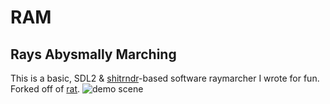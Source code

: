 # RAM
## Rays Abysmally Marching
This is a basic, SDL2 & [shitrndr](https://github.com/ArgonBeryllium/shitrndr)-based software raymarcher I wrote for fun. Forked off of [rat](https://github.com/ArgonBeryllium/ram).
![demo scene](images/demo.gif)
